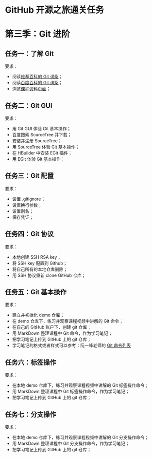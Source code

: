 # GitHub 开源之旅通关任务

# 第三季：Git 进阶

## 任务一：了解 Git

要求：
- 阅读[维基百科的 Git 词条][wikipedia_git]；  
- 阅读[百度百科的 Git 词条][baidu_git]；  
- 浏览[课程资料页面](README.md#第三季-Git-进阶)；  

## 任务二：Git GUI

要求：
- 用 Git GUI 体验 Git 基本操作；
- 百度搜索 SourceTree 并下载；
- 安装并注册 SourceTree；
- 用 SourceTree 体验 Git 基本操作；
- 在 HBuilder 中安装 EGit 插件；
- 用 EGit 体验 Git 基本操作；

## 任务三：Git 配置

要求：
- 设置 .gitignore；
- 设置换行参数；
- 设置别名；
- 保存凭证；

## 任务四：Git 协议

要求：
- 本地创建 SSH RSA key；
- 将 SSH key 配置到 Github；
- 将自己所有的本地仓库删除；
- 用 SSH 协议重新 clone GitHub 仓库；

## 任务五：Git 基本操作

要求：
- 建立并初始化 demo 仓库；  
- 在 demo 仓库下，练习并观察课程视频中讲解的 Git 命令；  
- 在自己的 GitHub 账户下，创建 git 仓库；  
- 用 MarkDown 整理课程中 Git 命令，作为学习笔记；  
- 把学习笔记上传到 GitHub 上的 git 仓库；  
- 学习笔记的格式或者样式可以参考：阮一峰老师的 [Git 命令列表]  

## 任务六：标签操作

要求：
- 在本地 demo 仓库下，练习并观察课程视频中讲解的 Git 标签操作命令；  
- 用 MarkDown 整理课程中 Git 标签操作命令，作为学习笔记；  
- 把学习笔记上传到 GitHub 上的 git 仓库；  

## 任务七：分支操作

要求：
- 在本地 demo 仓库下，练习并观察课程视频中讲解的 Git 分支操作命令；  
- 用 MarkDown 整理课程中 Git 分支操作命令，作为学习笔记；  
- 把学习笔记上传到 GitHub 上的 git 仓库；  


<!-- 本文档中的链接 -->
[wikipedia_git]: https://en.wikipedia.org/wiki/Git
[baidu_git]: http://baike.baidu.com/link?url=ClhYrdzyijH-oRIzpEzVtRh2ThcXXt0TMGV3gXyvZB_U8mQPG1776VEKgIe0McrRB0_HQLqOvLsRthqHiLYfjK
[Git 命令列表]: https://github.com/ruanyf/articles/blob/ed02bdef4a2b61d6a1fbdf56e3fbcffcbac5e68a/dev/git/commands.md
